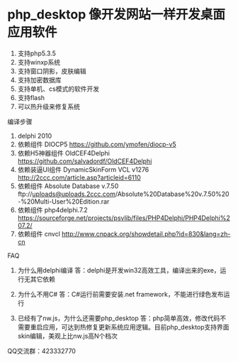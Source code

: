 # php_desktop  像开发网站一样开发桌面应用软件

1. 支持php5.3.5
2. 支持winxp系统
3. 支持窗口阴影，皮肤编辑
4. 支持加密数据库
5. 支持单机、cs模式的软件开发
6. 支持flash
7. 可以热升级来修复系统



编译步骤
1. delphi 2010
2. 依赖组件 DIOCP5   https://github.com/ymofen/diocp-v5
3. 依赖H5神器组件 OldCEF4Delphi https://github.com/salvadordf/OldCEF4Delphi
4. 依赖装逼UI组件 DynamicSkinForm VCL v1276 http://2ccc.com/article.asp?articleid=6110
5. 依赖组件 Absolute Database v.7.50  ftp://uploads@uploads.2ccc.com/Absolute%20Database%20v.7.50%20-%20Multi-User%20Edition.rar
6. 依赖组件 php4delphi.7.2   https://sourceforge.net/projects/psvlib/files/PHP4Delphi/PHP4Delphi%207.2/
7. 依赖组件 cnvcl  http://www.cnpack.org/showdetail.php?id=830&lang=zh-cn

FAQ
1. 为什么用delphi编译
答：delphi是开发win32高效工具，编译出来的exe，运行无其它依赖

2. 为什么不用C#
答：C#运行前需要安装.net framework，不能进行绿色发布运行

3. 已经有了nw.js，为什么还需要php_desktop
答：php简单高效，修改代码不需要重启应用，可达到热修复更新系统应用逻辑。目前php_desktop支持界面skin编辑，美观上比nw.js高N个档次

QQ交流群：423332770
